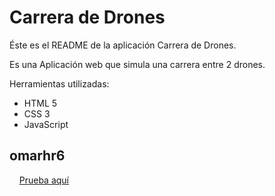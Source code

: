 Carrera de Drones
==========================

Éste es el README de la aplicación Carrera de Drones.

Es una Aplicación web que simula una carrera entre 2 drones.

Herramientas utilizadas:
+ HTML 5
+ CSS 3
+ JavaScript

omarhr6
--------------------

&nbsp;&nbsp;&nbsp;&nbsp;[Prueba aquí](https://omarhr6.github.io/Carrera-de-Drones/)
